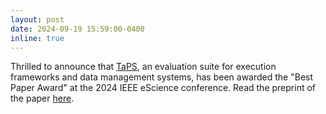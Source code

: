 ```yaml
---
layout: post
date: 2024-09-19 15:59:00-0400
inline: true
---
```


Thrilled to announce that [TaPS](https://taps.proxystore.dev/latest/), an evaluation suite for execution frameworks
and data management systems, has been awarded the "Best Paper Award" at the 2024 
IEEE eScience conference. Read the preprint of the paper [here](https://arxiv.org/pdf/2408.07236).
